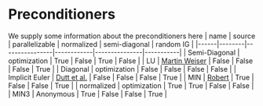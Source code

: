 # Preconditioners 
We supply some information about the preconditioners here
| name | source | parallelizable | normalized | semi-diagonal | random IG |
|------|--------|----------------|------------|---------------|-----------|
| Semi-Diagonal | optimization | True | False | True | False |
| LU | [Martin Weiser](https://doi.org/10.1007/s10543-014-0540-y) | False | False | False | True |
| Diagonal | optimization | False | False | False | False |
| Implicit Euler | [Dutt et al.](https://doi.org/10.1023/A:1022338906936) | False | False | False | True |
| MIN | [Robert](https://doi.org/10.1007/s00791-018-0298-x) | True | False | False | True |
| normalized | optimization | True | True | False | False |
| MIN3 | Anonymous | True | False | False | True |

